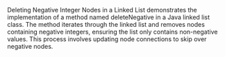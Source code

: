 Deleting Negative Integer Nodes in a Linked List demonstrates the implementation of a method named deleteNegative in a Java linked list class. The method iterates through the linked list and removes nodes containing negative integers, ensuring the list only contains non-negative values. This process involves updating node connections to skip over negative nodes.

